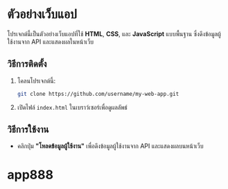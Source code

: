 # ตัวอย่างเว็บแอป

โปรเจกต์นี้เป็นตัวอย่างเว็บแอปที่ใช้ **HTML**, **CSS**, และ **JavaScript** แบบพื้นฐาน ซึ่งดึงข้อมูลผู้ใช้งานจาก API และแสดงผลในหน้าเว็บ

## วิธีการติดตั้ง

1. โคลนโปรเจกต์นี้:
    ```bash
    git clone https://github.com/username/my-web-app.git
    ```
2. เปิดไฟล์ `index.html` ในเบราว์เซอร์เพื่อดูผลลัพธ์

## วิธีการใช้งาน

- คลิกปุ่ม **"โหลดข้อมูลผู้ใช้งาน"** เพื่อดึงข้อมูลผู้ใช้งานจาก API และแสดงผลบนหน้าเว็บ

# app888
